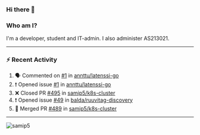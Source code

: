 ### Hi there 👋

### Who am I?
I'm a developer, student and IT-admin. I also administer AS213021.

---
### :zap: Recent Activity
<!--START_SECTION:activity-->
1. 🗣 Commented on [#1](https://github.com/annttu/latenssi-go/issues/1) in [annttu/latenssi-go](https://github.com/annttu/latenssi-go)
2. ❗️ Opened issue [#1](https://github.com/annttu/latenssi-go/issues/1) in [annttu/latenssi-go](https://github.com/annttu/latenssi-go)
3. ❌ Closed PR [#495](https://github.com/samip5/k8s-cluster/pull/495) in [samip5/k8s-cluster](https://github.com/samip5/k8s-cluster)
4. ❗️ Opened issue [#49](https://github.com/balda/ruuvitag-discovery/issues/49) in [balda/ruuvitag-discovery](https://github.com/balda/ruuvitag-discovery)
5. 🎉 Merged PR [#489](https://github.com/samip5/k8s-cluster/pull/489) in [samip5/k8s-cluster](https://github.com/samip5/k8s-cluster)
<!--END_SECTION:activity-->
---

<img align="center" src="https://github-readme-stats.vercel.app/api?username=samip5&show_icons=true" alt="samip5" />
